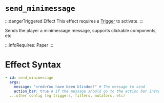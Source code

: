 # `send_minimessage`
:::dangerTriggered Effect
This effect requires a [Trigger](https://plugins.auxilor.io/effects/all-triggers) to activate.
:::

Sends the player a minimessage message, supports clickable components, etc.

:::infoRequires:
Paper
:::

# Effect Syntax
```yaml
- id: send_minimessage
  args:
    message: "<red>You have been blinded!" # The message to send
    action_bar: true # If the message should go to the action bar instead of chat
  ...other config (eg triggers, filters, mutators, etc)
```
